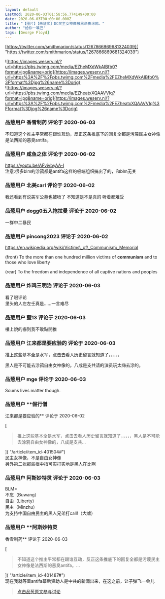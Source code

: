```yaml
---
layout: default
Lastmod: 2020-06-03T01:58:56.774149+00:00
date: 2020-06-03T00:00:00.000Z
title: "【图片】【未证实】DC民主女神像被黑命贵涂鸦。"
author: "给你一嘴巴"
tags: [George Floyd]
---
```


[https://twitter.com/smithmarion/status/1267866869681324039]( "https://twitter.com/smithmarion/status/1267866869681324039")  
  
![https://images.weserv.nl/?url=https://pbs.twimg.com/media/EZheMXdWkAIBfb0?format=jpg&name=orig](https://images.weserv.nl/?url=https%3A%2F%2Fpbs.twimg.com%2Fmedia%2FEZheMXdWkAIBfb0%3Fformat%3Djpg%26name%3Dorig)  
![https://images.weserv.nl/?url=https://pbs.twimg.com/media/EZheatxXQAAVVIq?format=jpg&name=orig](https://images.weserv.nl/?url=https%3A%2F%2Fpbs.twimg.com%2Fmedia%2FEZheatxXQAAVVIq%3Fformat%3Djpg%26name%3Dorig)

            
### 品葱用户 **香雪制药** 评论于 2020-06-03
        
不知道这个推主平常都在跟谁互动，反正这条推底下的回复全都是污蔑民主女神像是法西斯的恶臭antifa。
        


            
### 品葱用户 **咸鱼之体** 评论于 2020-06-02
        
https://youtu.be/AFyivbyAA-I  
注意:很多blm的涂鸦都是antifa这样的极端组织搞出了的，和blm无关
        


            
### 品葱用户 **北美carl** 评论于 2020-06-02
        
我还看到有说美军公墓也被喷了 不知道是不是真的 听着都难受
        


            
### 品葱用户 **dogg0五入拖拉曼** 评论于 2020-06-02
        
一群中二暴民
        


            
### 品葱用户 **pincong2023** 评论于 2020-06-02
        
https://en.wikipedia.org/wiki/Victims\_of\_Communism\_Memorial  
  
(front) To the more than one hundred million victims of **communism** and to those who love liberty  
  
(rear) To the freedom and independence of all captive nations and peoples
        


            
### 品葱用户 **炸鸡三明治** 评论于 2020-06-03
        
看了眼评论  
里头的人左左壬真是……一言难尽
        


            
### 品葱用户 **藍13** 评论于 2020-06-03
        
樓上說的嚇到我不敢點開推
        


            
### 品葱用户 **江来都是要应验的** 评论于 2020-06-03
        
推上这些基本全是水军，点击去看人历史留言就知道了，，，，，  
  
  
黑人是不可能去涂鸦自由女神像的，八成是支共请的演员玩太嗨去涂的。
        


            
### 品葱用户 **mge** 评论于 2020-06-03
        
Scums lives matter though.
        


            
### 品葱用户 **假行僧 
江来都是要应验的** 评论于 2020-06-02
        
[

> 推上这些基本全是水军，点击去看人历史留言就知道了，，，，，黑人是不可能去涂鸦自由女神像的，八成是支共...

]( "/article/item_id-401504#")  
民主女神像，不是自由女神像  
另外第二张那些根中指可实打实地是黑人在比啊
        


            
### 品葱用户 **阿斯妙特灵** 评论于 2020-06-03
        
BLM=  
不忘（Buwang）  
自由（Liberty）  
民主（Minzhu）  
为支持中国自由民主的黑人兄弟打call!（大嘘）
        


            
### 品葱用户 **阿斯妙特灵 
香雪制药** 评论于 2020-06-03
        
[

> 不知道这个推主平常都在跟谁互动，反正这条推底下的回复全都是污蔑民主女神像是法西斯的恶臭antifa。...

]( "/article/item_id-401487#")  
现在我就等着antifa幕后资助人是中共的新闻出来，在这之前，让子弹飞一会儿
        






> [点击品葱原文参与讨论](https://pincong.rocks/article/id-19901__sort_key-agree_count__sort-DESC?warning)

